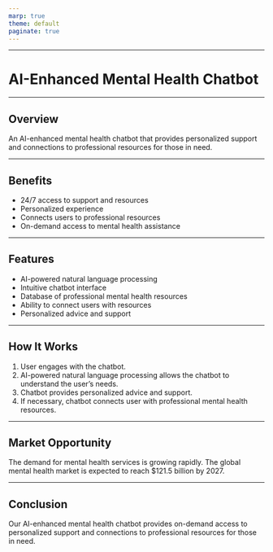 ```yaml
---
marp: true
theme: default
paginate: true
---
```

---

# AI-Enhanced Mental Health Chatbot

---
## Overview

An AI-enhanced mental health chatbot that provides personalized support and connections to professional resources for those in need. 

---
## Benefits

- 24/7 access to support and resources
- Personalized experience 
- Connects users to professional resources 
- On-demand access to mental health assistance 

---
## Features

- AI-powered natural language processing
- Intuitive chatbot interface
- Database of professional mental health resources
- Ability to connect users with resources 
- Personalized advice and support

---
## How It Works

1. User engages with the chatbot. 
2. AI-powered natural language processing allows the chatbot to understand the user’s needs. 
3. Chatbot provides personalized advice and support.
4. If necessary, chatbot connects user with professional mental health resources. 

---
## Market Opportunity

The demand for mental health services is growing rapidly. The global mental health market is expected to reach $121.5 billion by 2027.

---
## Conclusion

Our AI-enhanced mental health chatbot provides on-demand access to personalized support and connections to professional resources for those in need.
  
